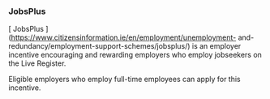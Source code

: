 ###  **JobsPlus**

[ JobsPlus ](https://www.citizensinformation.ie/en/employment/unemployment-
and-redundancy/employment-support-schemes/jobsplus/) is an employer incentive
encouraging and rewarding employers who employ jobseekers on the Live
Register.

Eligible employers who employ full-time employees can apply for this
incentive.
